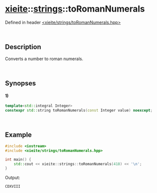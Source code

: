# [xieite](../xieite.md)\:\:[strings](../strings.md)\:\:toRomanNumerals
Defined in header [<xieite/strings/toRomanNumerals.hpp>](../../include/xieite/strings/toRomanNumerals.hpp)

&nbsp;

## Description
Converts a number to roman numerals.

&nbsp;

## Synopses
#### 1)
```cpp
template<std::integral Integer>
constexpr std::string toRomanNumerals(const Integer value) noexcept;
```

&nbsp;

## Example
```cpp
#include <iostream>
#include <xieite/strings/toRomanNumerals.hpp>

int main() {
    std::cout << xieite::strings::toRomanNumerals(418) << '\n';
}
```
Output:
```
CDXVIII
```
